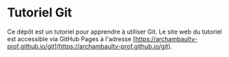 # Tutoriel Git

Ce dépôt est un tutoriel pour apprendre à utiliser Git. Le site web du tutoriel
est accessible via GitHub Pages à l'adresse
[https://archambaultv-prof.github.io/git](https://archambaultv-prof.github.io/git).